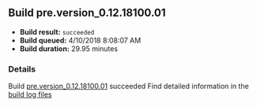 ## Build pre.version_0.12.18100.01
- **Build result:** `succeeded`
- **Build queued:** 4/10/2018 8:08:07 AM
- **Build duration:** 29.95 minutes
### Details
Build [pre.version_0.12.18100.01](https://winappstudio.visualstudio.com/web/build.aspx?pcguid=a4ef43be-68ce-4195-a619-079b4d9834c2&builduri=vstfs%3a%2f%2f%2fBuild%2fBuild%2f25419) succeeded
Find detailed information in the [build log files](https://uwpctdiags.blob.core.windows.net/buildlogs/pre.version_0.12.18100.01_logs.zip)
